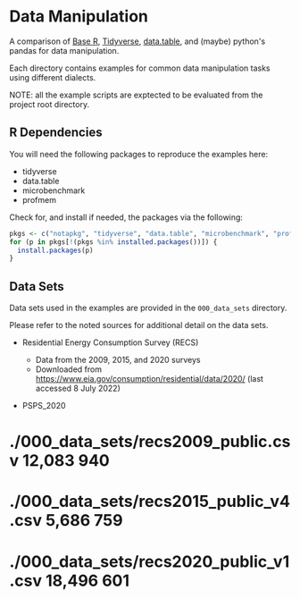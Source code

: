 # Data Manipulation
A comparison of [Base R](https://www.r-project.org/),
[Tidyverse](https://www.tidyverse.org),
[data.table](https://rdatatable.gitlab.io/data.table/),
and (maybe) python's pandas for data manipulation.

Each directory contains examples for common data manipulation tasks using
different dialects.

NOTE: all the example scripts are exptected to be evaluated from the project
root directory.

## R Dependencies

You will need the following packages to reproduce the examples here:
* tidyverse
* data.table
* microbenchmark
* profmem

Check for, and install if needed, the packages via the following:

```r
pkgs <- c("notapkg", "tidyverse", "data.table", "microbenchmark", "profmem")
for (p in pkgs[!(pkgs %in% installed.packages())]) {
  install.packages(p)
}
```

## Data Sets

Data sets used in the examples are provided in the `000_data_sets` directory.

Please refer to the noted sources for additional detail on the data sets.

* Residential Energy Consumption Survey (RECS)
    * Data from the 2009, 2015, and 2020 surveys
    * Downloaded from https://www.eia.gov/consumption/residential/data/2020/
        (last accessed 8 July 2022)

* PSPS_2020

# ./000_data_sets/recs2009_public.csv       12,083      940
# ./000_data_sets/recs2015_public_v4.csv     5,686      759
# ./000_data_sets/recs2020_public_v1.csv    18,496      601

